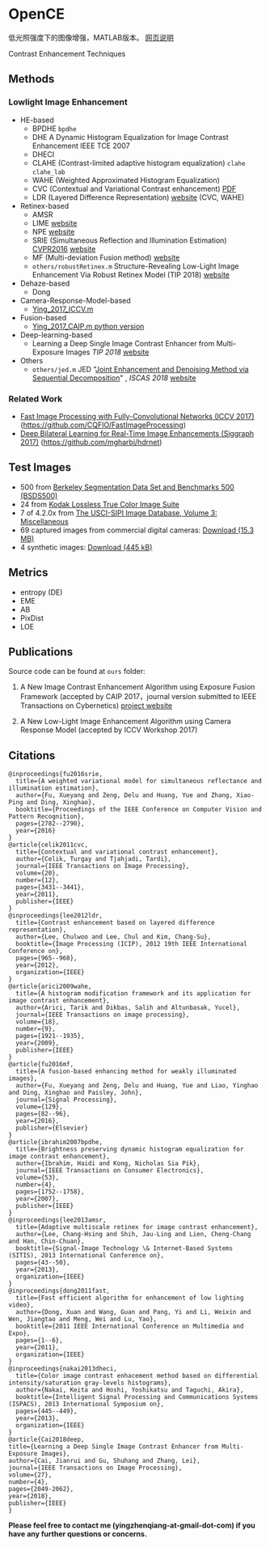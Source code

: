 # OpenCE
低光照强度下的图像增强，MATLAB版本。
[网页说明](https://baidut.github.io/OpenCE/caip2017.html)


Contrast Enhancement Techniques

## Methods

### Lowlight Image Enhancement

* HE-based
  * BPDHE `bpdhe`
  * DHE  A Dynamic Histogram Equalization for Image Contrast Enhancement IEEE TCE 2007
  * DHECI
  * CLAHE (Contrast-limited adaptive histogram equalization) `clahe` `clahe_lab `
  * WAHE (Weighted Approximated Histogram Equalization)
  * CVC (Contextual and Variational Contrast enhancement) [PDF](http://ieeexplore.ieee.org/abstract/document/5773086/) 
  * LDR (Layered Difference Representation) [website](http://mcl.korea.ac.kr/cwlee_tip2013/) (CVC, WAHE)
* Retinex-based
  * AMSR
  * LIME [website](http://cs.tju.edu.cn/orgs/vision/~xguo/LIME.htm)
  * NPE  [website](http://blog.sina.com.cn/s/blog_a0a06f190101cvon.html)
  * SRIE (Simultaneous Reflection and Illumination Estimation) [CVPR2016](http://www.cv-foundation.org/openaccess/content_cvpr_2016/html/Fu_A_Weighted_Variational_CVPR_2016_paper.html) [website](http://smartdsp.xmu.edu.cn/cvpr2016.html)
  * MF (Multi-deviation Fusion method) [website](http://smartdsp.xmu.edu.cn/weak-illumination.html)
  * `others/robustRetinex.m` Structure-Revealing Low-Light Image Enhancement Via Robust Retinex Model (TIP 2018) [website](https://github.com/martinli0822/Low-light-image-enhancement)
* Dehaze-based
  * Dong 
* Camera-Response-Model-based
  * [Ying_2017_ICCV.m](https://github.com/baidut/OpenCE/blob/master/ours/Ying_2017_ICCV.m)
* Fusion-based
  * [Ying_2017_CAIP.m ](https://github.com/baidut/OpenCE/blob/master/ours/Ying_2017_CAIP.m)   [python version](https://github.com/AndyHuang1995/New-Image-Contrast-Enhancement)
* Deep-learning-based
  * Learning a Deep Single Image Contrast Enhancer from Multi-Exposure Images *TIP 2018* [website](https://github.com/csjcai/SICE)
* Others
  * `others/jed.m` JED "[Joint Enhancement and Denoising Method via Sequential Decomposition](http://www.icst.pku.edu.cn/course/icb/Projects/JED.html)" , *ISCAS 2018* [website](https://github.com/tonghelen/JED-Method)

### Related Work

- [Fast Image Processing with Fully-Convolutional Networks (ICCV 2017)](http://www.cqf.io/papers/Fast_Image_Processing_ICCV2017.pdf) (<https://github.com/CQFIO/FastImageProcessing>)
- [Deep Bilateral Learning for Real-Time Image Enhancements (Siggraph 2017)](https://groups.csail.mit.edu/graphics/hdrnet/data/hdrnet.pdf) (<https://github.com/mgharbi/hdrnet>)

## Test Images

- 500 from [Berkeley Segmentation Data Set and Benchmarks 500 (BSDS500)](http://www.eecs.berkeley.edu/Research/Projects/CS/vision/grouping/resources.html#bsds500)
- 24 from [Kodak Lossless True Color Image Suite](http://r0k.us/graphics/kodak/)
- 7 of 4.2.0x from [The USCI-SIPI Image Database, Volume 3: Miscellaneous](http://sipi.usc.edu/database/database.php?volume=misc)
- 69 captured images from commercial digital cameras: [Download (15.3 MB)](http://mcl.korea.ac.kr/projects/LDR/LDR_TEST_IMAGES_DICM.zip)
- 4 synthetic images: [Download (445 kB)](http://mcl.korea.ac.kr/projects/LDR/LDR_TEST_IMAGES_SYNTHETIC.zip)



## Metrics

- entropy (DE)
- EME
- AB
- PixDist
- LOE

## Publications

Source code can be found at `ours` folder:

1. A New Image Contrast Enhancement Algorithm using Exposure Fusion Framework (accepted by CAIP 2017，journal version submitted to IEEE Transactions on Cybernetics)  [project website](https://baidut.github.io/OpenCE/caip2017.html)


2. A New Low-Light Image Enhancement Algorithm using Camera Response Model (accepted by ICCV Workshop 2017)

## Citations

```
@inproceedings{fu2016srie,
  title={A weighted variational model for simultaneous reflectance and illumination estimation},
  author={Fu, Xueyang and Zeng, Delu and Huang, Yue and Zhang, Xiao-Ping and Ding, Xinghao},
  booktitle={Proceedings of the IEEE Conference on Computer Vision and Pattern Recognition},
  pages={2782--2790},
  year={2016}
}
@article{celik2011cvc,
  title={Contextual and variational contrast enhancement},
  author={Celik, Turgay and Tjahjadi, Tardi},
  journal={IEEE Transactions on Image Processing},
  volume={20},
  number={12},
  pages={3431--3441},
  year={2011},
  publisher={IEEE}
}
@inproceedings{lee2012ldr,
  title={Contrast enhancement based on layered difference representation},
  author={Lee, Chulwoo and Lee, Chul and Kim, Chang-Su},
  booktitle={Image Processing (ICIP), 2012 19th IEEE International Conference on},
  pages={965--968},
  year={2012},
  organization={IEEE}
}
@article{arici2009wahe,
  title={A histogram modification framework and its application for image contrast enhancement},
  author={Arici, Tarik and Dikbas, Salih and Altunbasak, Yucel},
  journal={IEEE Transactions on image processing},
  volume={18},
  number={9},
  pages={1921--1935},
  year={2009},
  publisher={IEEE}
}
@article{fu2016mf,
  title={A fusion-based enhancing method for weakly illuminated images},
  author={Fu, Xueyang and Zeng, Delu and Huang, Yue and Liao, Yinghao and Ding, Xinghao and Paisley, John},
  journal={Signal Processing},
  volume={129},
  pages={82--96},
  year={2016},
  publisher={Elsevier}
}
@article{ibrahim2007bpdhe,
  title={Brightness preserving dynamic histogram equalization for image contrast enhancement},
  author={Ibrahim, Haidi and Kong, Nicholas Sia Pik},
  journal={IEEE Transactions on Consumer Electronics},
  volume={53},
  number={4},
  pages={1752--1758},
  year={2007},
  publisher={IEEE}
}
@inproceedings{lee2013amsr,
  title={Adaptive multiscale retinex for image contrast enhancement},
  author={Lee, Chang-Hsing and Shih, Jau-Ling and Lien, Cheng-Chang and Han, Chin-Chuan},
  booktitle={Signal-Image Technology \& Internet-Based Systems (SITIS), 2013 International Conference on},
  pages={43--50},
  year={2013},
  organization={IEEE}
}
@inproceedings{dong2011fast,
  title={Fast efficient algorithm for enhancement of low lighting video},
  author={Dong, Xuan and Wang, Guan and Pang, Yi and Li, Weixin and Wen, Jiangtao and Meng, Wei and Lu, Yao},
  booktitle={2011 IEEE International Conference on Multimedia and Expo},
  pages={1--6},
  year={2011},
  organization={IEEE}
}
@inproceedings{nakai2013dheci,
  title={Color image contrast enhacement method based on differential intensity/saturation gray-levels histograms},
  author={Nakai, Keita and Hoshi, Yoshikatsu and Taguchi, Akira},
  booktitle={Intelligent Signal Processing and Communications Systems (ISPACS), 2013 International Symposium on},
  pages={445--449},
  year={2013},
  organization={IEEE}
}
@article{Cai2018deep,
title={Learning a Deep Single Image Contrast Enhancer from Multi-Exposure Images}, 
author={Cai, Jianrui and Gu, Shuhang and Zhang, Lei},
journal={IEEE Transactions on Image Processing},
volume={27}, 
number={4}, 
pages={2049-2062}, 
year={2018}, 
publisher={IEEE}
}
```

**Please feel free to contact me (yingzhenqiang-at-gmail-dot-com) if you have any further questions or concerns.** 
